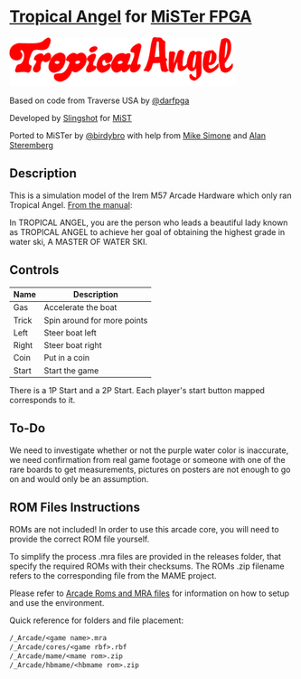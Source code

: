 # [Tropical Angel](https://www.arcade-museum.com/game_detail.php?game_id=10205) for [MiSTer FPGA](https://mister-devel.github.io/MkDocs_MiSTer/)

![Tropical Angel Logo](doc/clear_logo.png)

Based on code from Traverse USA by [@darfpga](https://github.com/darfpga/)

Developed by [Slingshot](https://atari-forum.com/memberlist.php?mode=viewprofile&u=27648) for [MiST](https://github.com/Gehstock/Mist_FPGA/tree/master/Arcade_MiST/IremM57%20Hardware/TropicalAngel_MiST)

Ported to MiSTer by [@birdybro](https://github.com/birdybro/) with help from [Mike Simone](https://github.com/MikeS11/) and [Alan Steremberg](https://github.com/alanswx/)

## Description

This is a simulation model of the Irem M57 Arcade Hardware which only ran Tropical Angel. [From the manual](doc/manual_en.jpg):

In TROPICAL ANGEL, you are the person who leads a beautiful lady known as TROPICAL ANGEL to achieve her goal of obtaining the highest grade in water ski, A MASTER OF WATER SKI.

## Controls

| Name    | Description                 |
| ------- | --------------------------- |
| Gas     | Accelerate the boat         |
| Trick   | Spin around for more points |
| Left    | Steer boat left             |
| Right   | Steer boat right            |
| Coin    | Put in a coin               |
| Start   | Start the game              |

There is a 1P Start and a 2P Start. Each player's start button mapped corresponds to it.

## To-Do

We need to investigate whether or not the purple water color is inaccurate, we need confirmation from real game footage or someone with one of the rare boards to get measurements, pictures on posters are not enough to go on and would only be an assumption.

## ROM Files Instructions

ROMs are not included! In order to use this arcade core, you will need to provide the correct ROM file yourself.

To simplify the process .mra files are provided in the releases folder, that specify the required ROMs with their checksums. The ROMs .zip filename refers to the corresponding file from the MAME project.

Please refer to [Arcade Roms and MRA files](https://mister-devel.github.io/MkDocs_MiSTer/developer/mra/) for information on how to setup and use the environment.

Quick reference for folders and file placement:

```
/_Arcade/<game name>.mra  
/_Arcade/cores/<game rbf>.rbf  
/_Arcade/mame/<mame rom>.zip  
/_Arcade/hbmame/<hbmame rom>.zip  
```
